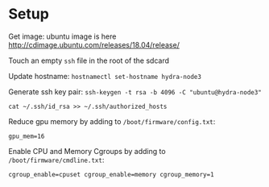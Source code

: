 # Setup

Get image: ubuntu image is here
http://cdimage.ubuntu.com/releases/18.04/release/

Touch an empty `ssh` file in the root of the sdcard

Update hostname:
`hostnamectl set-hostname hydra-node3`

Generate ssh key pair:
`ssh-keygen -t rsa -b 4096 -C "ubuntu@hydra-node3"`

`cat ~/.ssh/id_rsa >> ~/.ssh/authorized_hosts`

Reduce gpu memory by adding to `/boot/firmware/config.txt`:
```
gpu_mem=16
```

Enable CPU and Memory Cgroups by adding to `/boot/firmware/cmdline.txt`:
```
cgroup_enable=cpuset cgroup_enable=memory cgroup_memory=1
```
